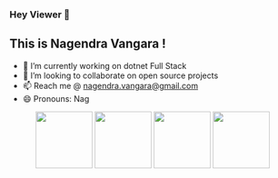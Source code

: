 ### Hey Viewer 👋
## This is Nagendra Vangara !
+ 🔭 I’m currently working on dotnet Full Stack
+ 👯 I’m looking to collaborate on open source projects
+ 📫 Reach me @ nagendra.vangara@gmail.com
+ 😄 Pronouns: Nag

<p align="center" style="margin-bottom: 10px">
	<img src="https://media3.giphy.com/media/ln7z2eWriiQAllfVcn/200w.webp" width="100" />
	<img src="https://i.giphy.com/media/eNAsjO55tPbgaor7ma/200w.webp" width="100" />
	<img src="https://i.giphy.com/media/KzJkzjggfGN5Py6nkT/200.webp" width="100" />
	<img src="https://i.giphy.com/media/IdyAQJVN2kVPNUrojM/200.webp" width="100" />
</p>
